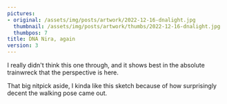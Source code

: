 ```yaml
---
pictures:
- original: /assets/img/posts/artwork/2022-12-16-dnalight.jpg
  thumbnail: /assets/img/posts/artwork/thumbs/2022-12-16-dnalight.jpg
  thumbpos: 7
title: DNA Nira, again
version: 3
---
```

I really didn't think this one through, and it shows best in the absolute trainwreck that the perspective is here.

That big nitpick aside, I kinda like this sketch because of how surprisingly decent the walking pose came out.
